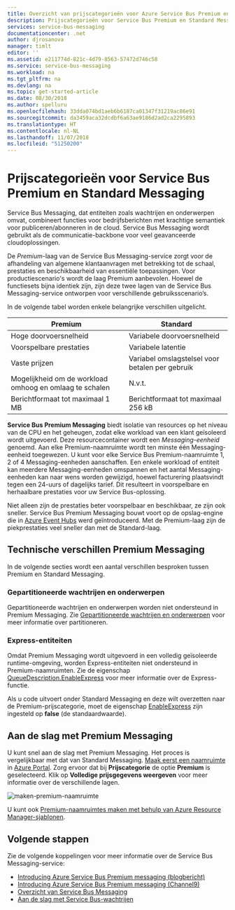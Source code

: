 ```yaml
---
title: Overzicht van prijscategorieën voor Azure Service Bus Premium en Standard Messaging | Microsoft Docs
description: Prijscategorieën voor Service Bus Premium en Standard Messaging
services: service-bus-messaging
documentationcenter: .net
author: djrosanova
manager: timlt
editor: ''
ms.assetid: e211774d-821c-4d79-8563-57472d746c58
ms.service: service-bus-messaging
ms.workload: na
ms.tgt_pltfrm: na
ms.devlang: na
ms.topic: get-started-article
ms.date: 08/30/2018
ms.author: spelluru
ms.openlocfilehash: 33dda074bd1aeb6b6187ca01347f31219ac86e91
ms.sourcegitcommit: da3459aca32dcdbf6a63ae9186d2ad2ca2295893
ms.translationtype: HT
ms.contentlocale: nl-NL
ms.lasthandoff: 11/07/2018
ms.locfileid: "51250200"
---
```

# <a name="service-bus-premium-and-standard-messaging-tiers"></a>Prijscategorieën voor Service Bus Premium en Standard Messaging

Service Bus Messaging, dat entiteiten zoals wachtrijen en onderwerpen omvat, combineert functies voor bedrijfsberichten met krachtige semantiek voor publiceren/abonneren in de cloud. Service Bus Messaging wordt gebruikt als de communicatie-backbone voor veel geavanceerde cloudoplossingen.

De *Premium*-laag van de Service Bus Messaging-service zorgt voor de afhandeling van algemene klantaanvragen met betrekking tot de schaal, prestaties en beschikbaarheid van essentiële toepassingen. Voor productiescenario's wordt de laag Premium aanbevolen. Hoewel de functiesets bijna identiek zijn, zijn deze twee lagen van de Service Bus Messaging-service ontworpen voor verschillende gebruiksscenario’s.

In de volgende tabel worden enkele belangrijke verschillen uitgelicht.

| Premium | Standard |
| --- | --- |
| Hoge doorvoersnelheid |Variabele doorvoersnelheid |
| Voorspelbare prestaties |Variabele latentie |
| Vaste prijzen |Variabel omslagstelsel voor betalen per gebruik |
| Mogelijkheid om de workload omhoog en omlaag te schalen |N.v.t. |
| Berichtformaat tot maximaal 1 MB |Berichtformaat tot maximaal 256 kB |

**Service Bus Premium Messaging** biedt isolatie van resources op het niveau van de CPU en het geheugen, zodat elke workload van een klant geïsoleerd wordt uitgevoerd. Deze resourcecontainer wordt een *Messaging-eenheid* genoemd. Aan elke Premium-naamruimte wordt ten minste één Messaging-eenheid toegewezen. U kunt voor elke Service Bus Premium-naamruimte 1, 2 of 4 Messaging-eenheden aanschaffen. Een enkele workload of entiteit kan meerdere Messaging-eenheden omspannen en het aantal Messaging-eenheden kan naar wens worden gewijzigd, hoewel facturering plaatsvindt tegen een 24-uurs of dagelijks tarief. Dit resulteert in voorspelbare en herhaalbare prestaties voor uw Service Bus-oplossing.

Niet alleen zijn de prestaties beter voorspelbaar en beschikbaar, ze zijn ook sneller. Service Bus Premium Messaging bouwt voort op de opslag-engine die in [Azure Event Hubs](https://azure.microsoft.com/services/event-hubs/) werd geïntroduceerd. Met de Premium-laag zijn de piekprestaties veel sneller dan met de Standard-laag.

## <a name="premium-messaging-technical-differences"></a>Technische verschillen Premium Messaging

In de volgende secties wordt een aantal verschillen besproken tussen Premium en Standard Messaging.

### <a name="partitioned-queues-and-topics"></a>Gepartitioneerde wachtrijen en onderwerpen

Gepartitioneerde wachtrijen en onderwerpen worden niet ondersteund in Premium Messaging. Zie [Gepartitioneerde wachtrijen en onderwerpen](service-bus-partitioning.md) voor meer informatie over partitioneren.

### <a name="express-entities"></a>Express-entiteiten

Omdat Premium Messaging wordt uitgevoerd in een volledig geïsoleerde runtime-omgeving, worden Express-entiteiten niet ondersteund in Premium-naamruimten. Zie de eigenschap [QueueDescription.EnableExpress](/dotnet/api/microsoft.servicebus.messaging.queuedescription.enableexpress#Microsoft_ServiceBus_Messaging_QueueDescription_EnableExpress) voor meer informatie over de Express-functie.

Als u code uitvoert onder Standard Messaging en deze wilt overzetten naar de Premium-prijscategorie, moet de eigenschap [EnableExpress](/dotnet/api/microsoft.servicebus.messaging.queuedescription.enableexpress#Microsoft_ServiceBus_Messaging_QueueDescription_EnableExpress) zijn ingesteld op **false** (de standaardwaarde).

## <a name="get-started-with-premium-messaging"></a>Aan de slag met Premium Messaging

U kunt snel aan de slag met Premium Messaging. Het proces is vergelijkbaar met dat van Standard Messaging. [Maak eerst een naamruimte](service-bus-create-namespace-portal.md) in [Azure Portal](https://portal.azure.com). Zorg ervoor dat bij **Prijscategorie** de optie **Premium** is geselecteerd. Klik op **Volledige prijsgegevens weergeven** voor meer informatie over de verschillende lagen.

![maken-premium-naamruimte][create-premium-namespace]

U kunt ook [Premium-naamruimtes maken met behulp van Azure Resource Manager-sjablonen](https://azure.microsoft.com/resources/templates/101-servicebus-pn-ar/).

## <a name="next-steps"></a>Volgende stappen

Zie de volgende koppelingen voor meer informatie over de Service Bus Messaging-service:

* [Introducing Azure Service Bus Premium messaging (blogbericht)](https://azure.microsoft.com/blog/introducing-azure-service-bus-premium-messaging/)
* [Introducing Azure Service Bus Premium messaging (Channel9)](https://channel9.msdn.com/Blogs/Subscribe/Introducing-Azure-Service-Bus-Premium-Messaging)
* [Overzicht van Service Bus Messaging](service-bus-messaging-overview.md)
* [Aan de slag met Service Bus-wachtrijen](service-bus-dotnet-get-started-with-queues.md)

<!--Image references-->

[create-premium-namespace]: ./media/service-bus-premium-messaging/select-premium-tier.png
